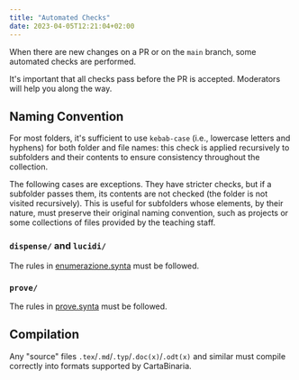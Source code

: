 ```yaml
---
title: "Automated Checks"
date: 2023-04-05T12:21:04+02:00
---
```


When there are new changes on a PR or on the `main` branch, some automated checks are performed.

It's important that all checks pass before the PR is accepted. Moderators will help you along the way.

## Naming Convention

For most folders, it's sufficient to use `kebab-case` (i.e., lowercase letters and hyphens) for both folder and file names: this check is applied recursively to subfolders and their contents to ensure consistency throughout the collection.

The following cases are exceptions. They have stricter checks, but if a subfolder passes them, its contents are not checked (the folder is not visited recursively). This is useful for subfolders whose elements, by their nature, must preserve their original naming convention, such as projects or some collections of files provided by the teaching staff.

### `dispense/` and `lucidi/`

The rules in [enumerazione.synta](https://github.com/cartabinaria/config/blob/main/enumerazione.synta) must be followed.

### `prove/`

The rules in [prove.synta](https://github.com/cartabinaria/config/blob/main/prove.synta) must be followed.

## Compilation

Any "source" files `.tex`/`.md`/`.typ`/`.doc(x)`/`.odt(x)` and similar must compile correctly into formats supported by CartaBinaria.
